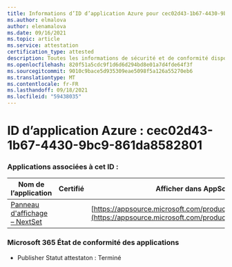 ```yaml
---
title: Informations d’ID d’application Azure pour cec02d43-1b67-4430-9bc9-861da8582801
ms.author: elmalova
author: elenamalova
ms.date: 09/16/2021
ms.topic: article
ms.service: attestation
certification_type: attested
description: Toutes les informations de sécurité et de conformité disponibles pour cec02d43-1b67-4430-9bc9-861da8582801.
ms.openlocfilehash: 820f51a5cdc9f1d6d6d294bd8e01a7d4fde64f3f
ms.sourcegitcommit: 9010c9bace5d935309eae5098f5a126a55270eb6
ms.translationtype: MT
ms.contentlocale: fr-FR
ms.lasthandoff: 09/18/2021
ms.locfileid: "59438035"
---
```

# <a name="azure-app-id-cec02d43-1b67-4430-9bc9-861da8582801"></a>ID d’application Azure : cec02d43-1b67-4430-9bc9-861da8582801


### <a name="apps-associated-with-this-id"></a>Applications associées à cet ID :
| **Nom de l’application** | **Certifié** | **Afficher dans AppSource** |
|--------------|---------------|-----------------------|
| [Panneau d'affichage – NextSet](https://docs.microsoft.com/microsoft-365-app-certification/forward/WA200002122) |  | [https://appsource.microsoft.com/product/office/WA200002122](https://appsource.microsoft.com/product/office/WA200002122) |

### <a name="microsoft-365-app-compliance-status"></a>Microsoft 365 État de conformité des applications
- Publisher Statut attestaton : Terminé
